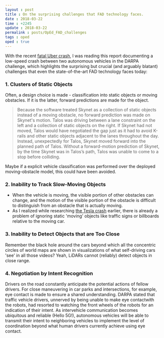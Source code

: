 ```yaml
---
layout : post
title : On the surprising challenges that FAD technology faces.
date : 2018-03-22
time : +2245
update : 2018-03-22
permalink : posts/OpEd_FAD_challenges
tags : oped
oped : true
---
```


With the recent [fatal Uber crash](OpEd_Uber), I was reading this report documenting a low-speed crash between two autonomous vehicles in the DARPA challenge, which highlights the surprising but crucial (and arguably blatant) challenges that even the state-of-the-art FAD technology faces today:

### 1. Clusters of Static Objects    

Often, a design choice is made - classification into static objects or moving obstacles. If it is the latter, forward predictions are made for the object. 
> Because the software treated Skynet as a collection of static objects instead of a moving obstacle, no forward prediction was made on Skynet's motion. Talos was driving between a lane constraint on the left and a collection of static objects on the right. If Skynet had not moved, Talos would have negotiated the gap just as it had to avoid K-rails and other static objects adjacent to the lanes throughout the day. Instead, unexpectedly for Talos, Skynet moved forward into the planned path of Talos. Without a forward-motion prediction of Skynet, by the time Skynet was in Talos’s path, Talos was unable to come to a stop before colliding.    

Maybe if a explicit vehicle classification was performed over the deployed moving-obstacle model, this could have been avoided.

### 2. Inability to Track Slow-Moving Objects    

- When the vehicle is moving, the visible portion of other obstacles can change, and the motion of the visible portion of the obstacle is difficult to distinguish from an obstacle that is actually moving. 
- As I realized while researching [the Tesla crash](OpEd_Tesla) earlier, there is already a problem of ignoring static 'moving' objects like traffic signs or billboards relative to the moving car.   

### 3. Inability to Detect Objects that are Too Close     

Remember the black hole around the cars beyond which all the concentric circles of world maps are shown in visualizations of what self-driving cars 'see' in all those videos? Yeah, LiDARs cannot (reliably) detect objects in close range. 

### 4. Negotiation by Intent Recognition

Drivers on the road constantly anticipate the potential  actions  of  fellow  drivers. For close maneuvering in car parks and intersections, for example, eye contact is made to ensure a shared  understanding. DARPA stated that traffic vehicle drivers, unnerved by being unable to make eye contactwith  the robots, had resorted to watching the front wheels of the robots for an  indication of their intent. As intervehicle communication becomes ubiquitous and reliable (Hello 5G!), autonomous vehicles will be able to transmit their intent to neighboring vehicles to implement the level of coordination beyond what human drivers currently achieve using eye contact.
